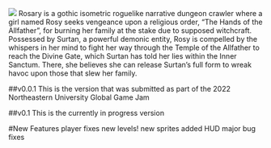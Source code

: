 ![](https://drive.google.com/uc?export=download&id=1F2Q2F96AupNBAreSQ6HJYJREWrtCIZOk)
Rosary is a gothic isometric roguelike narrative dungeon crawler where a girl named Rosy seeks vengeance upon a religious order, “The Hands of the Allfather”, for burning her family at the stake due to supposed witchcraft. Possessed by Surtan, a powerful demonic entity, Rosy is compelled by the whispers in her mind to fight her way through the Temple of the Allfather to reach the Divine Gate, which Surtan has told her lies within the Inner Sanctum. There, she believes she can release Surtan’s full form to wreak havoc upon those that slew her family.

##v0.0.1
This is the version that was submitted as part of the 2022 Northeastern University Global Game Jam

##v0.1
This is the currently in progress version

#New Features
player fixes
new levels!
new sprites
added HUD
major bug fixes
